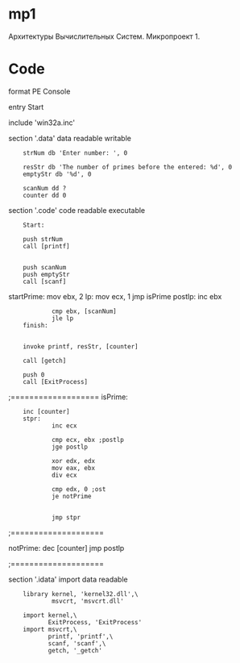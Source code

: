 # mp1
Архитектуры Вычислительных Систем. Микропроект 1.


# Code

format PE Console

entry Start

include 'win32a.inc'

section '.data' data readable writable

        strNum db 'Enter number: ', 0

        resStr db 'The number of primes before the entered: %d', 0
        emptyStr db '%d', 0

        scanNum dd ?
        counter dd 0

section '.code' code readable executable

        Start:

        push strNum
        call [printf]


        push scanNum
        push emptyStr
        call [scanf]

startPrime:
        mov ebx, 2
        lp:
                mov ecx, 1
                jmp isPrime
                postlp:
                inc ebx

                cmp ebx, [scanNum]
                jle lp
        finish:


        invoke printf, resStr, [counter]

        call [getch]

        push 0
        call [ExitProcess]

;===================
isPrime:

        inc [counter]         
        stpr:
                inc ecx       

                cmp ecx, ebx ;postlp
                jge postlp

                xor edx, edx
                mov eax, ebx
                div ecx

                cmp edx, 0 ;ost
                je notPrime


                jmp stpr


;====================

notPrime:
        dec [counter]
        jmp postlp
        
;====================

section '.idata'  import data readable

        library kernel, 'kernel32.dll',\
                msvcrt, 'msvcrt.dll'

        import kernel,\
               ExitProcess, 'ExitProcess'
        import msvcrt,\
               printf, 'printf',\
               scanf, 'scanf',\
               getch, '_getch'
